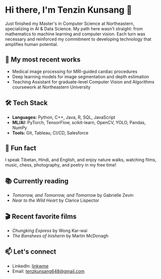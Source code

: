 # Hi there, I'm Tenzin Kunsang 👋

<!--
**tenzin-kunsang648/tenzin-kunsang648** is a ✨ _special_ ✨ repository because its `README.md` (this file) appears on your GitHub profile.

Here are some ideas to get you started:

- 🔭 I’m currently working on ...
- 🌱 I’m currently learning ...
- 👯 I’m looking to collaborate on ...
- 🤔 I’m looking for help with ...
- 💬 Ask me about ...
- 📫 How to reach me: ...
- 😄 Pronouns: ...
- ⚡ Fun fact: ...
-->

Just finished my Master's in Computer Science at Northeastern, specializing in AI & Data Science. My path here wasn't straight: from mathematics to machine learning and computer vision. Each turn was necessary and reinforced my commitment to developing technology that amplifies human potential.

## 🔭 My most recent works
- Medical image processing for MRI-guided cardiac procedures
- Deep learning models for image segmentation and depth estimation
- Teaching Assistant for graduate-level Computer Vision and Algorithms coursework at Northeastern University

## 🛠️ Tech Stack
- **Languages:** Python, C++, Java, R, SQL, JavaScript
- **ML/AI:** PyTorch, TensorFlow, scikit-learn, OpenCV, YOLO, Pandas, NumPy
- **Tools:** Git, Tableau, CI/CD, Salesforce
  
## 🎯 Fun fact
I speak Tibetan, Hindi, and English, and enjoy nature walks, watching films, music, chess, photography, and poetry in my free time!


## 📚 Currently reading

- <i>Tomorrow, and Tomorrow, and Tomorrow</i> by Gabrielle Zevin
- <i>Near to the Wild Heart</i> by Clarice Lispector

## 🎬 Recent favorite films

- <i>Chungking Express</i> by Wong Kar-wai
- <i>The Banshees of Inisherin</i> by Martin McDonagh

## 📫 Let's connect
- LinkedIn: [linkwme](https://www.linkedin.com/in/tenzin-kunsang648/)
- Email: tenzkunsang648@gmail.com
